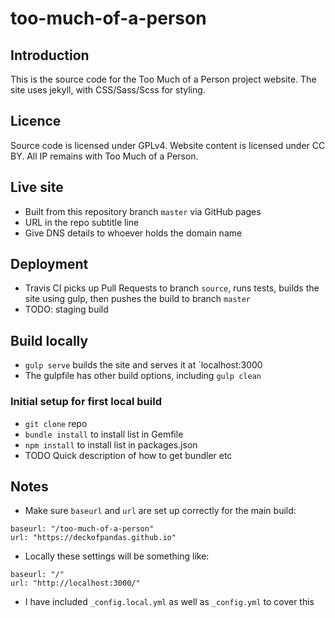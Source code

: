# too-much-of-a-person

## Introduction
This is the source code for the Too Much of a Person project website. The site uses jekyll, with CSS/Sass/Scss for styling.

## Licence
Source code is licensed under GPLv4. Website content is licensed under CC BY. All IP remains with Too Much of a Person.

## Live site 
* Built from this repository branch `master` via GitHub pages
* URL in the repo subtitle line  
* Give DNS details to whoever holds the domain name

## Deployment
* Travis CI picks up Pull Requests to branch `source`, runs tests, builds the site using gulp, then pushes the build to branch `master`
* TODO: staging build

## Build locally 
* `gulp serve` builds the site and serves it at `localhost:3000
* The gulpfile has other build options, including `gulp clean`

### Initial setup for first local build
* `git clone` repo
* `bundle install` to install list in Gemfile  
* `npm install` to install list in packages.json  
* TODO Quick description of how to get bundler etc 


## Notes 
* Make sure `baseurl` and `url` are set up correctly for the main build:
```
baseurl: "/too-much-of-a-person"
url: "https://deckofpandas.github.io"
```
* Locally these settings will be something like:
```
baseurl: "/"
url: "http://localhost:3000/"
```
* I have included `_config.local.yml` as well as `_config.yml` to cover this
